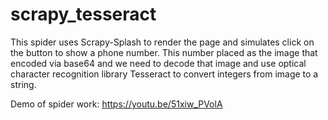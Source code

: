# scrapy_tesseract
This spider uses Scrapy-Splash to render the page and simulates click on the button to show a phone number. This number placed as the image that encoded via base64 and we need to decode that image and use optical character recognition library Tesseract to convert integers from image to a string.

Demo of spider work: https://youtu.be/51xiw_PVolA
